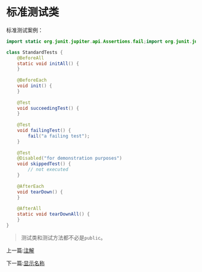 
# 标准测试类

标准测试案例：

```java
import static org.junit.jupiter.api.Assertions.fail;import org.junit.jupiter.api.AfterAll;import org.junit.jupiter.api.AfterEach;import org.junit.jupiter.api.BeforeAll;import org.junit.jupiter.api.BeforeEach;import org.junit.jupiter.api.Disabled;import org.junit.jupiter.api.Test;

class StandardTests {    
    @BeforeAll    
    static void initAll() {    
    }    
    
    @BeforeEach    
    void init() {    
    }    
    
    @Test    
    void succeedingTest() {    
    }    
    
    @Test    
    void failingTest() {        
        fail("a failing test");    
    }    
    
    @Test    
    @Disabled("for demonstration purposes")    
    void skippedTest() {        
        // not executed    
    }    
    
    @AfterEach    
    void tearDown() {    
    }    
    
    @AfterAll    
    static void tearDownAll() {    
    }
}
```

> 测试类和测试方法都不必是`public`。

上一篇:[注解](https://www.bookstack.cn/read/junit5/guide-writing-tests-annotations.md)

下一篇:[显示名称](https://www.bookstack.cn/read/junit5/guide-writing-tests-display-names.md)